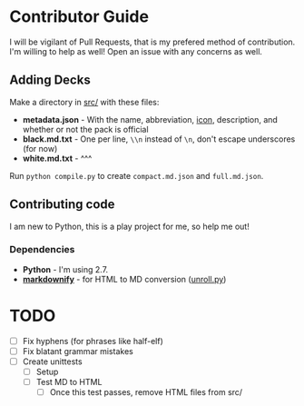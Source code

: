 # Contributor Guide

I will be vigilant of Pull Requests, that is my prefered method of contribution. I'm willing to help as well! Open an issue with any concerns as well.

## Adding Decks

Make a directory in [src/](../src) with these files:
 - **metadata.json** - With the name, abbreviation, [icon](http://fontawesome.io/icons/ "Font Awesome"), description, and whether or not the pack is official
 - **black.md.txt** - One per line, `\\n` instead of `\n`, don't escape underscores (for now)
 - **white.md.txt** - ^^^

Run `python compile.py` to create `compact.md.json` and `full.md.json`.

## Contributing code

I am new to Python, this is a play project for me, so help me out!

### Dependencies

 - **Python** - I'm using 2.7.
 - [**markdownify**](https://github.com/matthewwithanm/python-markdownify) - for HTML to MD conversion ([unroll.py](../dev/unroll.py))

# TODO
- [ ] Fix hyphens (for phrases like half-elf)
- [ ] Fix blatant grammar mistakes
- [ ] Create unittests
  - [ ] Setup
  - [ ] Test MD to HTML
    - [ ] Once this test passes, remove HTML files from src/
